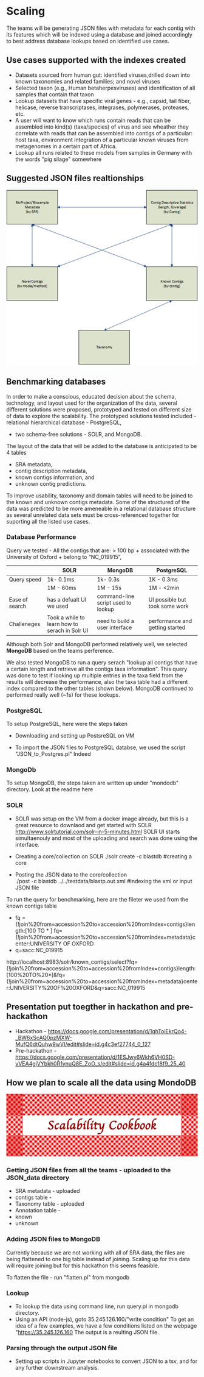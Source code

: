 
# Scaling 

The teams will be generating JSON files with metadata for each contig with its features which will be indexed using a database and joined accordingly to best address database lookups based on identified use cases. 

## Use cases supported with the indexes created 
- Datasets sourced from human gut: identified viruses,drilled down into known taxonomies and related families; and novel viruses
- Selected taxon (e.g., Human betaherpesviruses) and identification of all samples that contain that taxon
- Lookup datasets that have specific viral genes - e.g., capsid, tail fiber, helicase, reverse transcriptases, integrases, polymerases, proteases, etc.
- A user will want to know which runs contain reads that can be assembled into kind(s) (taxa/species) of virus and see wheather they correlate with reads that can be assembled into contigs of a particular: host taxa, environment integration of a particular known viruses from metagenomes in a certain part of Africa.
- Lookup all runs related to these models from samples in Germany with the words "pig silage" somewhere 

## Suggested JSON files realtionships
<p align="center">
  <img src="https://github.com/NCBI-Hackathons/VirusDiscoveryProject/blob/master/ScalableIndex/hack.png?raw=true" alt="Table relationships"/>
</p>
  
## Benchmarking databases 

In order to make a conscious, educated decision about the schema, technology, and layout used for the organization of the data, several different solutions were proposed, prototyped and tested on different size of data to explore the scalability. The prototyped solutions tested included  - relational hierarchical database - PostgreSQL, 
- two schema-free solutions - SOLR, and MongoDB. 

The layout of the data that will be added to the database is anticipated to be  4 tables 
- SRA metadata, 
- contig description metadata, 
- known contigs information, and 
- unknown contig predictions. 

To improve usability, taxonomy and domain tables will need to be joined to the known and unknown contigs metadata. Some of the structured of the data was predicted to be more ameneable in a relational database structure as several unrelated data sets must be cross-referenced together for suporting all the listed use cases. 

###  Database Performance 
Query we tested - All the contigs that are: > 100 bp + associated with the University of Oxford + belong to “NC_019915”,

|               | SOLR          | MongoDB     | PostgreSQL  |
| ------------- | ------------- |-------------|-------------|
| Query speed   | 1k- 0.1ms     |1k- 0.3s     | 1K - 0.3ms  |
|               | 1M - 60ms     |1M - 15s     | 1M - <2min  |
|Ease of search | has a defualt UI we used| command-line script used to lookup | UI possible but took some work |  
|Challeneges    | Took a while to learn how to serach in Solr UI | need to build a user interface  | performance and getting started| 

Although both Solr and MongoDB performed relatively well, we selected **MongoDB** based on the teams perference. 

We also tested MongoDB to run a query serach "lookup all contigs that have a certain length and retrieve all the contigs taxa information". This query was done to test if looking up multiple entries in the taxa field from the results will decrease the performance, also the taxa table had a different index compared to the other tables (shown below). MongoDB continued to performed really well (~1s) for these lookups. 

### PostgreSQL 
To setup PostgreSQL, here were the steps taken 
- Downloading and setting up PostsreSQL on VM 

- To import the JSON files to PostgreSQL databse, we used the script "JSON_to_Postgres.pl"
Indeed 

### MongoDb 
To setup MongoDB, the steps taken are written up under "mondodb" directory. Look at the readme here 

### SOLR 
- SOLR was setup on the VM from a docker image already, but this is a great resource to downlaod and get started with SOLR http://www.solrtutorial.com/solr-in-5-minutes.html
SOLR UI starts simultaenouly and most of the uploading and search was done using the interface. 

- Creating a core/collection on SOLR 
./solr create -c blastdb #creating a core 
- Posting the JSON data to the core/collection  
./post -c blastdb ../../testdata/blastp.out.xml #indexing the xml or input JSON file 

To run the query for benchmarking, here are the fileter we used from the known contigs table
- fq ={!join%20from=accession%20to=accession%20fromIndex=contigs}length:[100 TO * ]
  fq={!join%20from=accession%20to=accession%20fromIndex=metadata}center:UNIVERSITY OF OXFORD
- q=sacc:NC_019915

http://localhost:8983/solr/known_contigs/select?fq={!join%20from=accession%20to=accession%20fromIndex=contigs}length:[100%20TO%20*]&fq={!join%20from=accession%20to=accession%20fromIndex=metadata}center:UNIVERSITY%20OF%20OXFORD&q=sacc:NC_019915


## Presentation put toegther in hackathon and pre-hackathon ##
- Hackathon - https://docs.google.com/presentation/d/1qhToiEkrQo4-_BW6xScAQ0pzMXW-MufQ6dtQuhw9wVI/edit#slide=id.g4c3ef27744_0_127
- Pre-hackathon - https://docs.google.com/presentation/d/1ESJwy6Wkh6VH0SD-vVEA4gjVYbkh0R1ynuQ8E_ZoO_s/edit#slide=id.g4a4fdc18f9_25_40


## How we plan to scale all the data using MondoDB
<p align="center">
  <img src="logo2.png?raw=true" alt="Cookbook logo"/>
</p>

### Getting JSON files from all the teams - uploaded to the JSON_data directory
- SRA metadata - uploaded 
- contigs table - 
- Taxonomy table - uploaded  
- Annotation table - 
- known 
- unknown 

### Adding JSON files to MongoDB 
Currently because we are not working with all of SRA data, the files are being flattened to one big table instead of joining. Scaling up for this data will require joining but for this hackathon this seems feasible. 

To flatten the file - run "flatten.pl" from mongodb 

### Lookup 
- To lookup the data using command line, run query.pl in mongodb directory. 
- Using an API (node-js), goto 35.245.126.160/"write condition" 
  To get an idea of a few examples, we have a few conditions listed on the webpage "https://35.245.126.160
  The output is a reulting JSON file. 
  
### Parsing through the output JSON file 
- Setting up scripts in Jupyter notebooks to convert JSON to a tsv, and for any further downstream analysis. 



